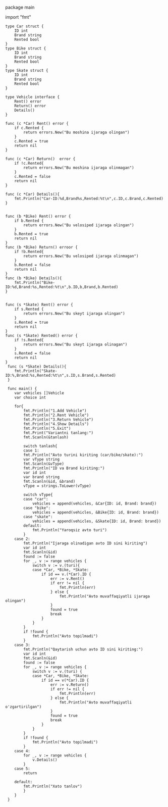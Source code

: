 package main

import "fmt"

	type Car struct {
		ID int
		Brand string
		Rented bool
	}
	type Bike struct {
		ID int
		Brand string
		Rented bool
	}
	type Skate struct {
		ID int
		Brand string
		Rented bool
	}

	type Vehicle interface {
		Rent() error 
		Return() error
		Details()
	}

	func (c *Car) Rent() error {
		if c.Rented {
			return errors.New("Bu moshina ijaraga olingan")
		}
		c.Rented = true
		return nil
	}
    
	func (c *Car) Return()  error {
		if !c.Rented{
			return errors.New("Bu moshina ijaraga olinmagan")
		}
		c.Rented = false
		return nil
	}

	func (c *Car) Details(){
		fmt.Println("Car-ID:%d,Brand%s,Rented:%t\n",c.ID,c.Brand,c.Rented)
	}
    

	func (b *Bike) Rent() error {
		if b.Rented {
			return errors.New("Bu velosiped ijaraga olingan")
		}
		b.Rented = true
		return nil
	}
	func (b *Bike) Return() erroor {
		if !b.Rented{
			return errors.New("Bu velosiped ijaraga olinmagan")
		}
		b.Rented = false
		return nil
	}
	func (b *Bike) Details(){
		fmt.Println("Bike-ID:%d,Brand:%s,Rented:%t\n",b.ID,b,Brand,b.Rented)
	}


	func (s *Skate) Rent() error {
		if s.Rented {
			return errors.New("Bu skeyt ijaraga olingan")
		}
		s.Rented = true
		return nil
	}  
	func (s *Skate) Rented() error {
		if !s.Rented{
			return errors.New("Bu skeyt ijaraga olinagan")
		}
		s.Rented = false
		return nil
	}
	 func (s *Skate) Details(){
		fmt.Println("Skate-ID:%,Brand:%s,Rented:%t\n",s.ID,s.Brand,s.Rented)
	 }

	 func main() {
		var vehicles []Vehicle
		var choice int

		for{
			fmt.Println("1.Add Vehicle")
			fmt.Println("2.Rent Vehicle")
			fmt.Println("3.Return Vehicle")
			fmt.Println("4.Show Details")
			fmt.Println("5.Exit")
			fmt.Print("Variantni tanlang:")
			fmt.Scanln(&tanlash)

		    switch tanlash{
			case 1:
            fmt.Println("Avto turini kiriting (car/bike/skate):")
			var vType string
			fmt.Scanln(&vType)
			fmt.Println("ID va Brand kiriting:")
			var id int
			var brand string
			fmt.Scanln(&id, &brand)
			vType = strings.ToLower(vType)

			switch vType{
			case "car":
				vehicles = append(vehicles, &Car{ID: id, Brand: brand})
			case "bike":
				vehicles = append(vehicles, &Bike{ID: id, Brand: brand}) 
			case "skate":
				vehicles = append(vehicles, &Skate{ID: id, Brand: brand})
			default:
				fmt.Println("Yaroqsiz avto turi")
			}
		case 2:
			fmt.Println("Ijaraga olinadigan avto ID sini kiriting")
			var id int
			fmt.Scanln(&id)
			found := false
			for _, v := range vehicles {
				switch v := v.(turi){
				case *Car, *Bike, *Skate:
					if id == v.(*Car).ID {
						err := v.Rent()
						if err != nil {
							fmt.Println(err)
						} else {
							fmt.Println("Avto muvaffaqiyatli ijaraga olingan")
						}
						found = true
						break
					}
				}
			}
			if !found {
				fmt.Println("Avto topilmadi")
			}
		case 3:
			fmt.Println("Qaytarish uchun avto ID sini kiriting:")
			var id int
			fmt.Scanln(&id)
			found := false
			for _, v := range vehicles {
				switch v := v.(turi) {
				case *Car, *Bike, *Skate:
					if id == v(*Car).ID {
						err := v.Return()
						if err != nil {
							fmt.Println(err)
						} else {
							fmt.Println("Avto muvaffaqiyatli o'zgartirilgan")
						}
						found = true
						break
					}
				}
			}
			if !found {
				fmt.Println("Avto topilmadi")
			}
		case 4:
			for _, v := range vehicles {
				v.Details()
			}
		case 5:
			return

		default:
			fmt.Println("Xato tanlov")
			}
		}
	 }
